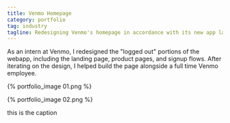 ```yaml
---
title: Venmo Homepage
category: portfolio
tag: industry
tagline: Redesigning Venmo's homepage in accordance with its new app launches.
---
```


As an intern at Venmo, I redesigned the "logged out" portions of the
webapp, including the landing page, product pages, and signup flows.
After iterating on the design, I helped build the page alongside a full
time Venmo employee.

{% portfolio_image 01.png %}

{% portfolio_image 02.png %}
<p class="img-caption">this is the caption</p>
